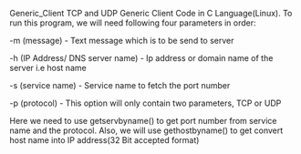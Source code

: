 Generic_Client
TCP and UDP Generic Client Code in C Language(Linux). To run this program, we will need following four parameters in order:

-m (message) - Text message which is to be send to server

-h (IP Address/ DNS server name) - Ip address or domain name of the server i.e host name

-s (service name) - Service name to fetch the port number 

-p (protocol) - This option will only contain two parameters, TCP or UDP

Here we need to use getservbyname() to get port number from service name and the protocol.
Also, we will use gethostbyname() to get convert host name into IP address(32 Bit accepted format)
